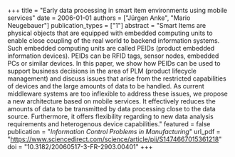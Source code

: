 +++
title = "Early data processing in smart item environments using mobile services"
date = 2006-01-01
authors = ["Jürgen Anke", "Mario Neugebauer"]
publication_types = ["1"]
abstract = "Smart Items are physical objects that are equipped with embedded computing units to enable close coupling of the real world to backend information systems. Such embedded computing units are called PEIDs (product embedded information devices). PEIDs can be RFID tags, sensor nodes, embedded PCs or similar devices. In this paper, we show how PEIDs can be used to support business decisions in the area of PLM (product lifecycle management) and discuss issues that arise from the restricted capabilities of devices and the large amounts of data to be handled. As current middleware systems are too inflexible to address these issues, we propose a new architecture based on mobile services. It effectively reduces the amounts of data to be transmitted by data processing close to the data source. Furthermore, it offers flexibility regarding to new data analysis requirements and heterogenous device capabilities."
featured = false
publication = "*Information Control Problems in Manufacturing*"
url_pdf = "https://www.sciencedirect.com/science/article/pii/S1474667015361218"
doi = "10.3182/20060517-3-FR-2903.00401"
+++

